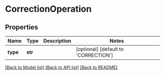 # CorrectionOperation

## Properties
Name | Type | Description | Notes
------------ | ------------- | ------------- | -------------
**type** | **str** |  | [optional] [default to 'CORRECTION']

[[Back to Model list]](../README.md#documentation-for-models) [[Back to API list]](../README.md#documentation-for-api-endpoints) [[Back to README]](../README.md)


